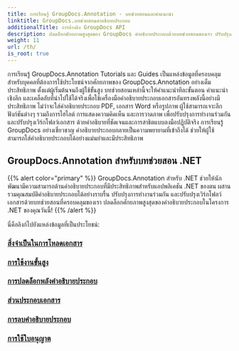 ```yaml
---
title: การเรียนรู้ GroupDocs.Annotation - บทช่วยสอนและคำแนะนำ
linktitle: GroupDocs.บทช่วยสอนคำอธิบายประกอบ
additionalTitle: การอ้างอิง GroupDocs API
description: ปลดล็อกศักยภาพสูงสุดของ GroupDocs คำอธิบายประกอบด้วยบทช่วยสอนของเรา ปรับปรุงการทำงานร่วมกันและปรับปรุงขั้นตอนการทำงานด้วยคำแนะนำและเคล็ดลับที่ครอบคลุม
weight: 11
url: /th/
is_root: true
---
```


การเรียนรู้ GroupDocs.Annotation Tutorials และ Guides เป็นแหล่งข้อมูลที่ครอบคลุมสำหรับบุคคลที่ต้องการใช้ประโยชน์จากศักยภาพของ GroupDocs.Annotation อย่างเต็มประสิทธิภาพ ตั้งแต่ผู้เริ่มต้นจนถึงผู้ใช้ขั้นสูง บทช่วยสอนเหล่านี้จะให้คำแนะนำทีละขั้นตอน คำแนะนำเชิงลึก และเคล็ดลับที่นำไปใช้ได้จริงเพื่อใช้เครื่องมือคำอธิบายประกอบเอกสารอันทรงพลังนี้อย่างมีประสิทธิภาพ ไม่ว่าจะใส่คำอธิบายประกอบ PDF, เอกสาร Word หรือรูปภาพ ผู้ใช้สามารถเจาะลึกฟังก์ชันต่างๆ รวมถึงการไฮไลต์ การแสดงความคิดเห็น และการวาดภาพ เพื่อปรับปรุงการทำงานร่วมกันและปรับปรุงเวิร์กโฟลว์เอกสาร ด้วยคำอธิบายที่ชัดเจนและการสาธิตแบบลงมือปฏิบัติจริง การเรียนรู้ GroupDocs อย่างเชี่ยวชาญ คำอธิบายประกอบกลายเป็นความพยายามที่เข้าถึงได้ ช่วยให้ผู้ใช้สามารถใส่คำอธิบายประกอบได้อย่างแม่นยำและมีประสิทธิภาพ

## GroupDocs.Annotation สำหรับบทช่วยสอน .NET
{{% alert color="primary" %}}
GroupDocs.Annotation สำหรับ .NET ช่วยให้นักพัฒนามีความสามารถด้านคำอธิบายประกอบที่มีประสิทธิภาพสำหรับแอปพลิเคชัน .NET ของตน ผสานรวมคุณสมบัติคำอธิบายประกอบได้อย่างราบรื่น ปรับปรุงการทำงานร่วมกัน และปรับปรุงเวิร์กโฟลว์เอกสารด้วยบทช่วยสอนที่ครอบคลุมของเรา ปลดล็อกศักยภาพสูงสุดของคำอธิบายประกอบในโครงการ .NET ของคุณวันนี้!
{{% /alert %}}

นี่คือลิงก์ไปยังแหล่งข้อมูลที่เป็นประโยชน์:
 
### [สิ่งจำเป็นในการโหลดเอกสาร](./net/document-loading-essentials/)
### [การใช้งานขั้นสูง](./net/advanced-usage/)
### [การปลดล็อกพลังคำอธิบายประกอบ](./net/unlocking-annotation-power/)
### [ส่วนประกอบเอกสาร](./net/document-components/)
### [การลบคำอธิบายประกอบ](./net/removing-annotations/)
### [การใช้ใบอนุญาต](./net/applying-licenses/)


